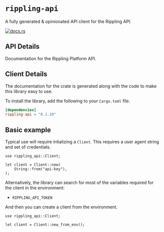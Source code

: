 # `rippling-api`

A fully generated & opinionated API client for the Rippling API.

[![docs.rs](https://docs.rs/rippling-api/badge.svg)](https://docs.rs/rippling-api)

## API Details

Documentation for the Rippling Platform API.






## Client Details



The documentation for the crate is generated
along with the code to make this library easy to use.


To install the library, add the following to your `Cargo.toml` file.

```toml
[dependencies]
rippling-api = "0.1.10"
```

## Basic example

Typical use will require intializing a `Client`. This requires
a user agent string and set of credentials.

```rust,no_run
use rippling_api::Client;

let client = Client::new(
    String::from("api-key"),
);
```

Alternatively, the library can search for most of the variables required for
the client in the environment:

- `RIPPLING_API_TOKEN`


And then you can create a client from the environment.

```rust,no_run
use rippling_api::Client;

let client = Client::new_from_env();
```
